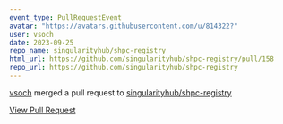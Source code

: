 ```yaml
---
event_type: PullRequestEvent
avatar: "https://avatars.githubusercontent.com/u/814322?"
user: vsoch
date: 2023-09-25
repo_name: singularityhub/shpc-registry
html_url: https://github.com/singularityhub/shpc-registry/pull/158
repo_url: https://github.com/singularityhub/shpc-registry
---
```


<a href='https://github.com/vsoch' target='_blank'>vsoch</a> merged a pull request to <a href='https://github.com/singularityhub/shpc-registry' target='_blank'>singularityhub/shpc-registry</a>

<a href='https://github.com/singularityhub/shpc-registry/pull/158' target='_blank'>View Pull Request</a>